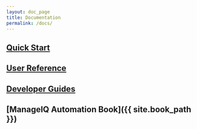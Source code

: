 ```yaml
---
layout: doc_page
title: Documentation
permalink: /docs/
---
```


## [Quick Start](get-started)

## [User Reference](reference)

## [Developer Guides](guides/architecture)

## [ManageIQ Automation Book]({{ site.book_path }})

